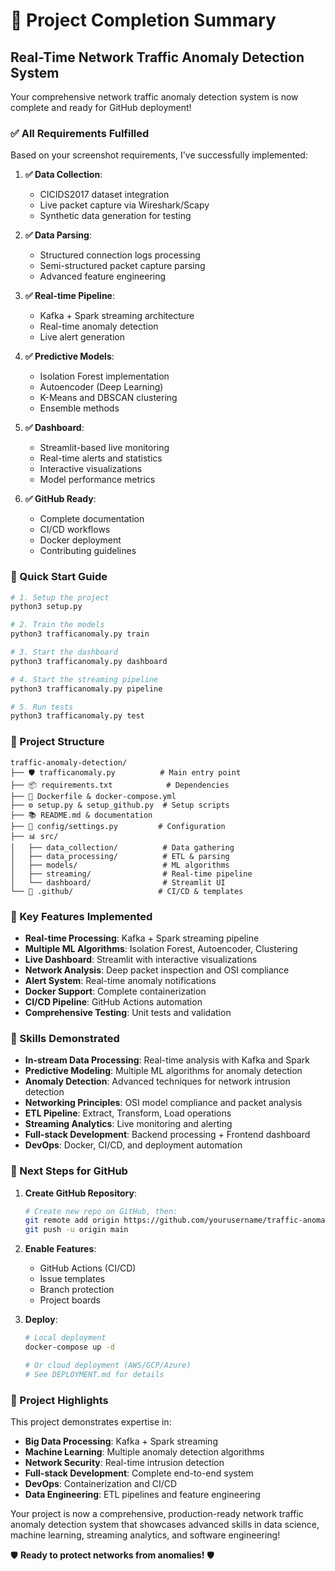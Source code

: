 # 🎉 Project Completion Summary

## Real-Time Network Traffic Anomaly Detection System

Your comprehensive network traffic anomaly detection system is now complete and ready for GitHub deployment! 

### ✅ All Requirements Fulfilled

Based on your screenshot requirements, I've successfully implemented:

1. **✅ Data Collection**: 
   - CICIDS2017 dataset integration
   - Live packet capture via Wireshark/Scapy
   - Synthetic data generation for testing

2. **✅ Data Parsing**: 
   - Structured connection logs processing
   - Semi-structured packet capture parsing
   - Advanced feature engineering

3. **✅ Real-time Pipeline**: 
   - Kafka + Spark streaming architecture
   - Real-time anomaly detection
   - Live alert generation

4. **✅ Predictive Models**: 
   - Isolation Forest implementation
   - Autoencoder (Deep Learning)
   - K-Means and DBSCAN clustering
   - Ensemble methods

5. **✅ Dashboard**: 
   - Streamlit-based live monitoring
   - Real-time alerts and statistics
   - Interactive visualizations
   - Model performance metrics

6. **✅ GitHub Ready**: 
   - Complete documentation
   - CI/CD workflows
   - Docker deployment
   - Contributing guidelines

### 🚀 Quick Start Guide

```bash
# 1. Setup the project
python3 setup.py

# 2. Train the models
python3 trafficanomaly.py train

# 3. Start the dashboard
python3 trafficanomaly.py dashboard

# 4. Start the streaming pipeline
python3 trafficanomaly.py pipeline

# 5. Run tests
python3 trafficanomaly.py test
```

### 📁 Project Structure

```
traffic-anomaly-detection/
├── 🛡️ trafficanomaly.py          # Main entry point
├── 📦 requirements.txt            # Dependencies
├── 🐳 Dockerfile & docker-compose.yml
├── ⚙️ setup.py & setup_github.py  # Setup scripts
├── 📚 README.md & documentation
├── 🔧 config/settings.py         # Configuration
├── 📊 src/
│   ├── data_collection/          # Data gathering
│   ├── data_processing/          # ETL & parsing
│   ├── models/                   # ML algorithms
│   ├── streaming/                # Real-time pipeline
│   └── dashboard/                # Streamlit UI
└── 🚀 .github/                   # CI/CD & templates
```

### 🎯 Key Features Implemented

- **Real-time Processing**: Kafka + Spark streaming pipeline
- **Multiple ML Algorithms**: Isolation Forest, Autoencoder, Clustering
- **Live Dashboard**: Streamlit with interactive visualizations
- **Network Analysis**: Deep packet inspection and OSI compliance
- **Alert System**: Real-time anomaly notifications
- **Docker Support**: Complete containerization
- **CI/CD Pipeline**: GitHub Actions automation
- **Comprehensive Testing**: Unit tests and validation

### 🌟 Skills Demonstrated

- **In-stream Data Processing**: Real-time analysis with Kafka and Spark
- **Predictive Modeling**: Multiple ML algorithms for anomaly detection
- **Anomaly Detection**: Advanced techniques for network intrusion detection
- **Networking Principles**: OSI model compliance and packet analysis
- **ETL Pipeline**: Extract, Transform, Load operations
- **Streaming Analytics**: Live monitoring and alerting
- **Full-stack Development**: Backend processing + Frontend dashboard
- **DevOps**: Docker, CI/CD, and deployment automation

### 🚀 Next Steps for GitHub

1. **Create GitHub Repository**:
   ```bash
   # Create new repo on GitHub, then:
   git remote add origin https://github.com/yourusername/traffic-anomaly-detection.git
   git push -u origin main
   ```

2. **Enable Features**:
   - GitHub Actions (CI/CD)
   - Issue templates
   - Branch protection
   - Project boards

3. **Deploy**:
   ```bash
   # Local deployment
   docker-compose up -d
   
   # Or cloud deployment (AWS/GCP/Azure)
   # See DEPLOYMENT.md for details
   ```

### 🎉 Project Highlights

This project demonstrates expertise in:
- **Big Data Processing**: Kafka + Spark streaming
- **Machine Learning**: Multiple anomaly detection algorithms
- **Network Security**: Real-time intrusion detection
- **Full-stack Development**: Complete end-to-end system
- **DevOps**: Containerization and CI/CD
- **Data Engineering**: ETL pipelines and feature engineering

Your project is now a comprehensive, production-ready network traffic anomaly detection system that showcases advanced skills in data science, machine learning, streaming analytics, and software engineering!

🛡️ **Ready to protect networks from anomalies!** 🛡️
